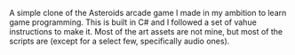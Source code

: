 A simple clone of the Asteroids arcade game I made in my ambition to learn game programming. This is built in C# and I followed a set of vahue instructions to make it. Most of the art assets are not mine, but most of the scripts are (except for a select few, specifically audio ones).
